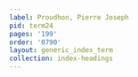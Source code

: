 ```yaml
---
label: Proudhon, Pierre Joseph
pid: term24
pages: '199'
order: '0790'
layout: generic_index_term
collection: index-headings
---
```

